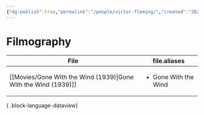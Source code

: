 ```yaml
---
{"dg-publish":true,"permalink":"/people/victor-fleming/","created":"2024-06-18","updated":"2025-03-13"}
---
```



# Filmography

| File                                                               | file.aliases                         |
| ------------------------------------------------------------------ | ------------------------------------ |
| [[Movies/Gone With the Wind (1939)\|Gone With the Wind (1939)]] | <ul><li>Gone With the Wind</li></ul> |

{ .block-language-dataview}
